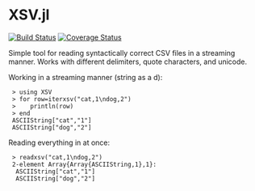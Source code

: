 XSV.jl
======

[![Build Status](https://travis-ci.org/benhamner/DataFrames.jl.svg?branch=master)](https://travis-ci.org/benhamner/XSV.jl)
[![Coverage Status](https://coveralls.io/repos/benhamner/XSV.jl/badge.png?branch=master)](https://coveralls.io/r/benhamner/XSV.jl?branch=master)

Simple tool for reading syntactically correct CSV files in a streaming manner. Works with different delimiters, quote characters, and unicode.

Working in a streaming manner (string as a d):

     > using XSV
     > for row=iterxsv("cat,1\ndog,2")
     >    println(row)
     > end
     ASCIIString["cat","1"]
     ASCIIString["dog","2"]

Reading everything in at once:

     > readxsv("cat,1\ndog,2")
     2-element Array{Array{ASCIIString,1},1}:
      ASCIIString["cat","1"]
      ASCIIString["dog","2"]